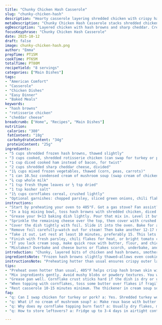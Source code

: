 ```yaml
---
title: "Chunky Chicken Hash Casserole"
slug: "chunky-chicken-hash"
description: "Hearty casserole layering shredded chicken with crispy hash browns and smoky bacon. Tossed with melty cheese, veggies, and creamy sauce, topped with a crunchy cornflake crust. Bakes covered to trap moisture, uncovered later for crisp finish. Cool before slicing to set the layers just right."
metaDescription: "Chunky Chicken Hash Casserole stacks shredded chicken, hash browns, cheese, and veggies with creamy sauce and crunchy cornflake crust. Baked covered then crisped top."
ogDescription: "Layered chicken with hash browns and sharp cheddar. Creamy, veggie-packed, cornflake crust toasted after slow bake. Rest well before slicing to hold shape."
focusKeyphrase: "Chunky Chicken Hash Casserole"
date: 2025-10-12
draft: false
image: chunky-chicken-hash.png
author: "Emma"
prepTime: PT15M
cookTime: PT65M
totalTime: PT80M
recipeYield: "8 servings"
categories: ["Main Dishes"]
tags:
- "American Comfort"
- "Casserole"
- "Chicken Dishes"
- "Easy Dinner"
- "Baked Meals"
keywords:
- "hash browns"
- "rotisserie chicken"
- "cheddar cheese"
breadcrumb: ["Home", "Recipes", "Main Dishes"]
nutrition: 
 calories: "380"
 fatContent: "18g"
 carbohydrateContent: "34g"
 proteinContent: "25g"
ingredients:
- "5 cups shredded frozen hash browns, thawed slightly"
- "3 cups cooked, shredded rotisserie chicken (can swap for turkey or pulled pork)"
- "1 cup diced cooked ham instead of bacon, for twist"
- "2 cups shredded sharp cheddar cheese, divided"
- "1¼ cups mixed frozen vegetables, thawed (corn, peas, carrots)"
- "1 can 10.5oz condensed cream of mushroom soup (swap cream of chicken)"
- "¾ cup whole milk"
- "1 tsp fresh thyme leaves or ½ tsp dried"
- "1 tsp kosher salt"
- "1½ cups cornflakes cereal, crushed lightly"
- "Optional garnishes: chopped parsley, sliced green onions, chili flakes, diced tomatoes"
instructions:
- "Start by preheating your oven to 405°F. Got a gas stove? Fan assist? Slightly adjust time if needed. Hot oven gets hash brown skin crisp without turning rubbery."
- "In a big mixing bowl, toss hash browns with shredded chicken, diced ham (for smoky sweet twist), half the cheese, mixed veggies, the condensed mushroom soup, milk, thyme, and salt. Mix gently, don’t pulverize - you want texture chunks visible through the creaminess. Overmixing = mush."
- "Grease your 9×13 baking dish lightly. Pour that mix in. Level it but don’t press like a brick; air pockets help heat distribute evenly. Don’t skip the grease—keeps crust from sticking, means easier serve."
- "Sprinkle the remaining cheese over the top, then cover with crushed cornflakes. The flakes form a crunchy crust that contrasts creamy interior. If flakes risk burning, add foil sooner or toss some butter over flakes for golden coloring."
- "Cover the dish tightly with foil. Slide it into the oven. Bake for about 32-35 minutes—look for bubbling sauce edges and steam escaping from foil vents. You want a thick slow simmer."
- "Remove foil carefully—watch out for steam! Then bake another 12-17 minutes uncovered until cornflakes are toasted golden brown but not blackened. Listen for crackling topping. If it browns too fast, tent foil back loosely."
- "Take it out. Let rest at least 10 minutes, preferably 15. This lets liquid thicken up so you’re not slicing soup. Cooler casserole holds shape better; no puddles on plate."
- "Finish with fresh parsley, chili flakes for heat, or bright tomato chunks to cut richness. Green onions add bite. Each garnish changes vibe—try all, see which you like best."
- "If you lack cream soup, make quick roux with butter, flour, and chicken broth plus cream for thick sauce. Works well but needs patience and stirring. Don’t skip thawing hash browns or they’ll bake raw inside and toughen edges."
- "Mistakes? Overbake and cheese burns or flakes scorch, underbake, and interior is watery. Adjust foil use and timing as needed. Baking is art, not exact science here."
introduction: "Chunky, layered bits of chicken and hash browns, smothered in cheese and creamy sauce, then crowned with a crunchy top that snaps under your fork. You want to hear that crackle before you get in. I’ve messed this up—too soggy, too dry, cornflakes burnt because I rushed. Roast chicken leftovers breathe new life here; bacon swapped for ham gives unexpected smoky-sweet flair. Mixed veggies sneak in color and texture. Milk and cream soup thicken soul-warming sauce. Covered baking traps moisture, uncovered crisp caramelizes peak. Letting it rest is crucial; slice too soon and you’re swimming in liquid. This saves weeknight dinners and crowds alike."
ingredientsNote: "Frozen hash browns slightly thawed—allows even cooking without water pooling. I prefer rotisserie chicken for built-in seasoning, saves time, but leftover roast or grilled works fine. Ham dices instead of bacon add less salt and a hint of sweetness; bacon’s smokiness markets it classic. Cheese? Sharp cheddar stands up well; mozzarella gets rubbery, so blend cheeses if you want gooey and flavor punch. Cream of mushroom replaces cream of chicken for earthiness; swap in homemade roux-based sauce if you need dairy-friendly alternative. Mixed veggies add moisture and bite—don’t skip or go dry. Cornflakes topping isn’t just crunch—grease or butter mixed helps even browning—don’t just dump dry crumbs. Milk can vary by type; whole preferred over skim for creamier sauce. Thyme sings here, but oregano or rosemary can sub for different profiles. Salt carefully, soup usually salty already."
instructionsNote: "Preheating hotter than usual ensures crispy outer layer before interior dries. Mixing gently keeps textures intact; too aggressive means mush fallout, losing the joy of bites. Eliminating grease in pan causes stuck-on mess, forcing hard-to-clean casserole teardown. Covering with foil traps steam, preventing crust from burning while interior cooks fully; less experienced cooks often forget this step and fight raw centers or crust incineration. Remove foil and monitor closely—cornflakes brown fast and can smoke, so be ready to tent foil or lower oven temp slightly. Resting after baking sets the custardy texture inside; I’ve rushed cutting and ended with soup instead of neat squares. Always use sharp knife and cut after rest. Garnishing isn’t decoration; it refines balance—heat, freshness, color; keep those nearby. If you lack canned soup, roux can save you but requires stirring patience; skip flour-free alternatives here unless ready for watery results. Hash browns frozen? Thaw more if needed to avoid crunchy ice patches inside but not swimming in water. This dish is forgiving but respects timing and texture cues."
tips:
- "Preheat oven hotter than usual, 405°F helps crisp hash brown skin without drying inside. Watch for steam vents puffing through foil. Adds moisture control. Crackles start mid-bake, not first few mins."
- "Mix ingredients gently. Avoid mushy blobs or powdery textures. You want visible chunks of chicken and hash browns through creamy soup and milk. Overmixing kills texture. Less is more."
- "Grease pan well. Cornflake crust sticks hard if the dish is dry or ungreased. Air pockets in casserole help heat reach through evenly. Don’t press like brick, spreads heat better and avoids dense spots inside."
- "When topping with cornflakes, toss some butter over flakes if fragile browning worried. Adds color and crunch, stops quick burning. If spots char too soon, foil-tent loosely halves cook time. Monitor after foil removal closely."
- "Rest casserole 10-15 minutes minimum. The thickener in cream soup solidifies, sauce firms up. Cut too hot and runny soup escapes. Cooler casserole holds shape better, cleaner slices. Sharp knife essential here."
faq:
- "q: Can I swap chicken for turkey or pork? a: Yes. Shredded turkey works fine, pulled pork adds sweetness. Ham instead of bacon shifts salt balance. Adjust salt accordingly. Texture and flavor change but no problem."
- "q: What if no cream of mushroom soup? a: Make roux base with butter and flour. Add broth with some cream or milk. Takes stirring, patience to thicken. Avoid skipping soup entirely; watery result likely. Roux gives control on thickness."
- "q: Why does my cornflake topping burn fast? a: Usually dry flakes, missing butter toss or foil protection. Oven too hot or uncovered too long early. Tent foil if crust darkens too fast. Butter adds fat for even browning."
- "q: How to store leftovers? a: Fridge up to 3-4 days in airtight container. Reheat covered in oven low-temp keeps moisture. Freeze wrapped tightly, best within a month for quality. Microwave reheating risks soggy crust."

---
```

